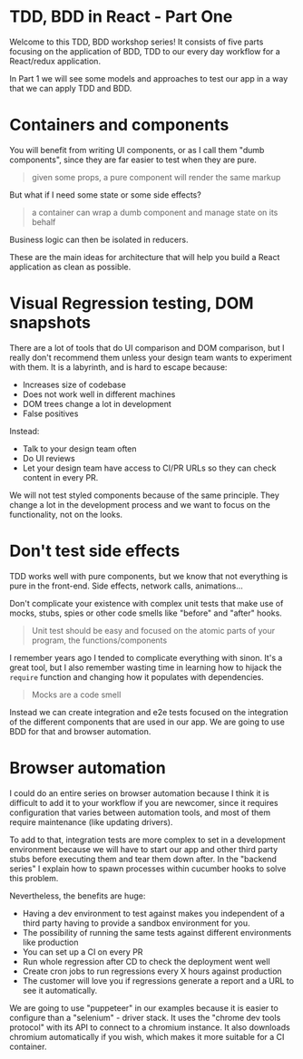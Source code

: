 TDD, BDD in React - Part One
===

Welcome to this TDD, BDD workshop series! It consists of five parts focusing on the application of BDD, TDD to our every day workflow for a React/redux application.

In Part 1 we will see some models and approaches to test our app in a way that we can apply TDD and BDD.


# Containers and components

You will benefit from writing UI components, or as I call them "dumb components", since they are far easier to test when they are pure.

> given some props, a pure component will render the same markup

But what if I need some state or some side effects?

> a container can wrap a dumb component and manage state on its behalf

Business logic can then be isolated in reducers.

These are the main ideas for architecture that will help you build a React application as clean as possible.

# Visual Regression testing, DOM snapshots

There are a lot of tools that do UI comparison and DOM comparison, but I really don't recommend them unless your design team wants to experiment with them. It is a labyrinth, and is hard to escape because:

- Increases size of codebase
- Does not work well in different machines
- DOM trees change a lot in development
- False positives

Instead:
- Talk to your design team often
- Do UI reviews
- Let your design team have access to CI/PR URLs so they can check content in every PR.

We will not test styled components because of the same principle. They change a lot in the development process and we want to focus on the functionality, not on the looks.

# Don't test side effects

TDD works well with pure components, but we know that not everything is pure in the front-end. Side effects, network calls, animations...

Don't complicate your existence with complex unit tests that make use of mocks, stubs, spies or other code smells like "before" and "after" hooks.

> Unit test should be easy and focused on the atomic parts of your program, the functions/components

I remember years ago I tended to complicate everything with sinon. It's a great tool, but I also remember wasting time in learning how to hijack the `require` function and changing how it populates with dependencies. 

> Mocks are a code smell

Instead we can create integration and e2e tests focused on the integration of the different components that are used in our app. We are going to use BDD for that and browser automation.

# Browser automation

I could do an entire series on browser automation because I think it is difficult to add it to your workflow if you are newcomer, since it requires configuration that varies between automation tools, and most of them require maintenance (like updating drivers). 

To add to that, integration tests are more complex to set in a development environment because we will have to start our app and other third party stubs before executing them and tear them down after. In the "backend series" I explain how to spawn processes within cucumber hooks to solve this problem.

Nevertheless, the benefits are huge:

- Having a dev environment to test against makes you independent of a third party having to provide a sandbox environment for you.
- The possibility of running the same tests against different environments like production
- You can set up a CI on every PR
- Run whole regression after CD to check the deployment went well
- Create cron jobs to run regressions every X hours against production
- The customer will love you if regressions generate a report and a URL to see it automatically.

We are going to use "puppeteer" in our examples because it is easier to configure than a "selenium" - driver stack. It uses the "chrome dev tools protocol" with its API to connect to a chromium instance. It also downloads chromium automatically if you wish, which makes it more suitable for a CI container.

